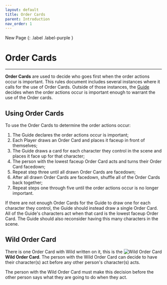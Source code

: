 ```yaml
---
layout: default
title: Order Cards
parent: Introduction
nav_order: 1
---
```


<div markdown="1">
New Page
{: .label .label-purple }
</div>

# Order Cards

---

**Order Cards** are used to decide who goes first when the order actions occur is important. This rules document includes several instances where it calls for the use of Order Cards. Outside of those instances, the [Guide](Basics#Guide) decides when the order actions occur is important enough to warrant the use of the Order cards. 

## Using Order Cards

To use the Order Cards to determine the order actions occur: 
1. The Guide declares the order actions occur is important; 
2. Each Player draws an Order Card and places it faceup in front of themselves; 
3. The Guide draws a card for each character they control in the scene and places it face up for that character;
4. The person with the lowest faceup Order Card acts and turns their Order Card facedown; 
5. Repeat step three until all drawn Order Cards are facedown;
6. After all drawn Order Cards are facedown, shuffle all of the Order Cards back together; 
7. Repeat steps one through five until the order actions occur is no longer important.

If there are not enough Order Cards for the Guide to draw one for each character they control, the Guide should instead draw a single Order Card. All of the Guide's characters act when that card is the lowest faceup Order Card. The Guide should also reconsider having this many characters in the scene.

## Wild Order Card

<img align="right" src="https://plerpsandplerps.github.io/Sprouting-Tales/artwork/OrderWild.png" alt="Wild Order Card">

There is one Order Card with Wild written on it, this is the **Wild Order Card**. The person with the Wild Order Card can decide to have their character(s) act before any other person's character(s) acts. 

The person with the Wild Order Card must make this decision before the other person says what they are going to do when they act.

<!--

### Order Cards Gallery

<img src="https://plerpsandplerps.github.io/Sprouting-Tales/artwork/Order1.png" alt="First Order Card">

<img src="https://plerpsandplerps.github.io/Sprouting-Tales/artwork/Order2.png" alt="Second Order Card">

<img src="https://plerpsandplerps.github.io/Sprouting-Tales/artwork/Order3.png" alt="Third Order Card">

<img src="https://plerpsandplerps.github.io/Sprouting-Tales/artwork/Order4.png" alt="Fourth Order Card">

<img src="https://plerpsandplerps.github.io/Sprouting-Tales/artwork/Order5.png" alt="Fifth Order Card">

<img src="https://plerpsandplerps.github.io/Sprouting-Tales/artwork/Order6.png" alt="Sixth Order Card">

<img src="https://plerpsandplerps.github.io/Sprouting-Tales/artwork/Order7.png" alt="Seventh Order Card">

<img src="https://plerpsandplerps.github.io/Sprouting-Tales/artwork/Order8.png" alt="Eighth Order Card">

<img src="https://plerpsandplerps.github.io/Sprouting-Tales/artwork/Order9.png" alt="Ninth Order Card">

-->